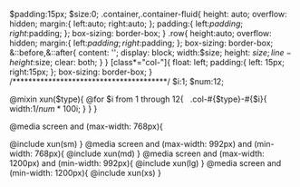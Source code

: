 $padding:15px;
$size:0;
.container,.container-fluid{
  height: auto;
  overflow: hidden;
  margin:{
    left:auto;
    right:auto;
  };
  padding:{
    left:$padding;
    right:$padding;
  };
  box-sizing: border-box;
}
.row{
  height:auto;
  overflow: hidden;
  margin:{
    left:$padding;
    right:$padding;
  };
  box-sizing: border-box;
  &::before,&::after{
    content: '';
    display: block;
    width:$size;
    height: $size;
    line-height:$size;
    clear: both;
  }
}
[class*="col-"]{
  float: left;
  padding:{
    left: 15px;
    right:15px;
  };
  box-sizing: border-box;
}
/***************************************/
$i:1;
$num:12;

@mixin xun($type){
  @for $i from 1 through 12{
    .col-#{$type}-#{$i}{
      width:1/$num*100%*$i;
    }
  }
}

@media screen and (max-width: 768px){

  @include xun(sm)
}
@media screen and (max-width: 992px) and (min-width: 768px){
  @include xun(md)
}
@media screen and (max-width: 1200px) and (min-width: 992px){
  @include xun(lg)
}
@media screen and (min-width: 1200px){
  @include xun(xs)
}








